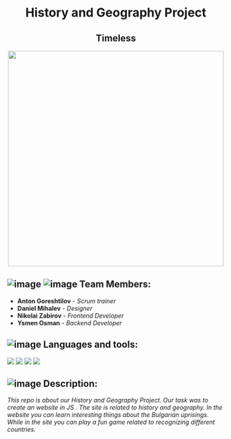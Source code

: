 <h1 align="center">History and Geography Project</h1>
<h2 align="center">Timeless</h6>
<p align="center">
<img src="" width="500px">
</p>


## ![image](https://user-images.githubusercontent.com/85336805/156881710-58bfc307-914b-4620-8ada-5b0decbdac77.png) ![image](https://user-images.githubusercontent.com/85336805/156881728-6df99c24-8398-4f77-9300-640336fbf852.png) Team Members:
* **Anton Goreshtilov** - *Scrum trainer* 
* **Daniel Mihalev** - *Designer* 
* **Nikolai Zabirov** - *Frontend Developer* 
* **Ysmen Osman** - *Backend Developer* 


## ![image](https://user-images.githubusercontent.com/85336805/156881807-16f8d6d6-2551-41a2-933a-18d08030bf12.png) Languages and tools:

<p align="left"> 
    <img src="https://img.icons8.com/color/48/000000/html-5.png"/> 
    <img src="https://img.icons8.com/color/48/000000/css3.png"/> 
    <img src="https://img.icons8.com/color/48/000000/visual-studio-code-2019.png"/>
 <img src="https://img.icons8.com/fluency/48/000000/visual-studio-2019.png"/>
    
## ![image](https://user-images.githubusercontent.com/85336805/156881781-bb34e399-798a-443f-b7a6-8f67573a7310.png) Description:
    

*This repo is about our History and Geography Project. Our task was to create an website in JS . 
The site is related to history and geography. 
In the website you can learn interesting things about the Bulgarian uprisings.
While in the site you can play a fun game related to recognizing different countries.*
